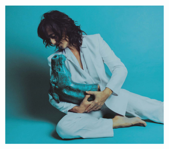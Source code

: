 <!--

> [buy](https://luciethorne.bandcamp.com/) lucie's albums
> |
> [join](?p=forms/mailing-list) lucie's mailing list

-->

![](data/image/front/lt-kitty-and-frank.jpg)

<!--

> "some of the most simple and beautiful songs you will hear" _The Age_

-->
